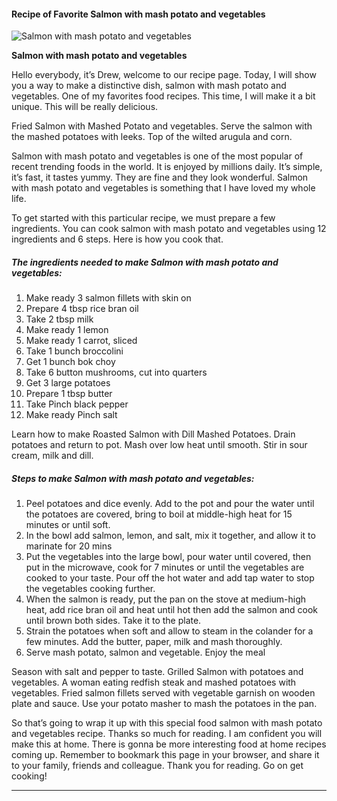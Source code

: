             

#### Recipe of Favorite Salmon with mash potato and vegetables

![Salmon with mash potato and vegetables](https://img-global.cpcdn.com/recipes/6d199ab00df81331/751x532cq70/salmon-with-mash-potato-and-vegetables-recipe-main-photo.jpg)

**Salmon with mash potato and vegetables**

Hello everybody, it’s Drew, welcome to our recipe page. Today, I will show you a way to make a distinctive dish, salmon with mash potato and vegetables. One of my favorites food recipes. This time, I will make it a bit unique. This will be really delicious.

Fried Salmon with Mashed Potato and vegetables. Serve the salmon with the mashed potatoes with leeks. Top of the wilted arugula and corn.

Salmon with mash potato and vegetables is one of the most popular of recent trending foods in the world. It is enjoyed by millions daily. It’s simple, it’s fast, it tastes yummy. They are fine and they look wonderful. Salmon with mash potato and vegetables is something that I have loved my whole life.

To get started with this particular recipe, we must prepare a few ingredients. You can cook salmon with mash potato and vegetables using 12 ingredients and 6 steps. Here is how you cook that.

##### The ingredients needed to make Salmon with mash potato and vegetables:

1.  Make ready 3 salmon fillets with skin on
2.  Prepare 4 tbsp rice bran oil
3.  Take 2 tbsp milk
4.  Make ready 1 lemon
5.  Make ready 1 carrot, sliced
6.  Take 1 bunch broccolini
7.  Get 1 bunch bok choy
8.  Take 6 button mushrooms, cut into quarters
9.  Get 3 large potatoes
10.  Prepare 1 tbsp butter
11.  Take Pinch black pepper
12.  Make ready Pinch salt

Learn how to make Roasted Salmon with Dill Mashed Potatoes. Drain potatoes and return to pot. Mash over low heat until smooth. Stir in sour cream, milk and dill.

##### Steps to make Salmon with mash potato and vegetables:

1.  Peel potatoes and dice evenly. Add to the pot and pour the water until the potatoes are covered, bring to boil at middle-high heat for 15 minutes or until soft.
2.  In the bowl add salmon, lemon, and salt, mix it together, and allow it to marinate for 20 mins
3.  Put the vegetables into the large bowl, pour water until covered, then put in the microwave, cook for 7 minutes or until the vegetables are cooked to your taste. Pour off the hot water and add tap water to stop the vegetables cooking further.
4.  When the salmon is ready, put the pan on the stove at medium-high heat, add rice bran oil and heat until hot then add the salmon and cook until brown both sides. Take it to the plate.
5.  Strain the potatoes when soft and allow to steam in the colander for a few minutes. Add the butter, paper, milk and mash thoroughly.
6.  Serve mash potato, salmon and vegetable. Enjoy the meal

Season with salt and pepper to taste. Grilled Salmon with potatoes and vegetables. A woman eating redfish steak and mashed potatoes with vegetables. Fried salmon fillets served with vegetable garnish on wooden plate and sauce. Use your potato masher to mash the potatoes in the pan.

So that’s going to wrap it up with this special food salmon with mash potato and vegetables recipe. Thanks so much for reading. I am confident you will make this at home. There is gonna be more interesting food at home recipes coming up. Remember to bookmark this page in your browser, and share it to your family, friends and colleague. Thank you for reading. Go on get cooking!

* * *